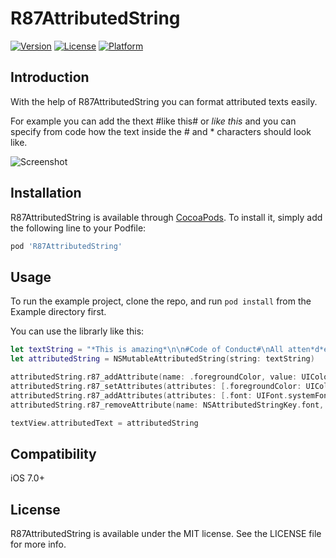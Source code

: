 # R87AttributedString

[![Version](https://img.shields.io/cocoapods/v/R87AttributedString.svg?style=flat)](http://cocoadocs.org/docsets/R87AttributedString)
[![License](https://img.shields.io/cocoapods/l/R87AttributedString.svg?style=flat)](http://cocoadocs.org/docsets/R87AttributedString)
[![Platform](https://img.shields.io/cocoapods/p/R87AttributedString.svg?style=flat)](http://cocoadocs.org/docsets/R87AttributedString)

## Introduction

With the help of R87AttributedString you can format attributed texts easily.

For example you can add the thext #like this# or *like this* and you can specify from code how the text inside the # and * characters should look like.

![Screenshot](/Screenshots/Screenshot-01.png)

## Installation

R87AttributedString is available through [CocoaPods](http://cocoapods.org). To install
it, simply add the following line to your Podfile:

```ruby
pod 'R87AttributedString'
```

## Usage

To run the example project, clone the repo, and run `pod install` from the Example directory first.

You can use the librarly like this:

```swift
let textString = "*This is amazing*\n\n#Code of Conduct#\nAll atten*d*ees, -speakers-, $sponsors$"
let attributedString = NSMutableAttributedString(string: textString)

attributedString.r87_addAttribute(name: .foregroundColor, value: UIColor.red, betweenCharacters: "*")
attributedString.r87_setAttributes(attributes: [.foregroundColor: UIColor.green], betweenCharacters: "#")
attributedString.r87_addAttributes(attributes: [.font: UIFont.systemFont(ofSize: 25)], betweenCharacters: "$")
attributedString.r87_removeAttribute(name: NSAttributedStringKey.font, betweenCharacters: "-")

textView.attributedText = attributedString
```

## Compatibility

iOS 7.0+

## License

R87AttributedString is available under the MIT license. See the LICENSE file for more info.
